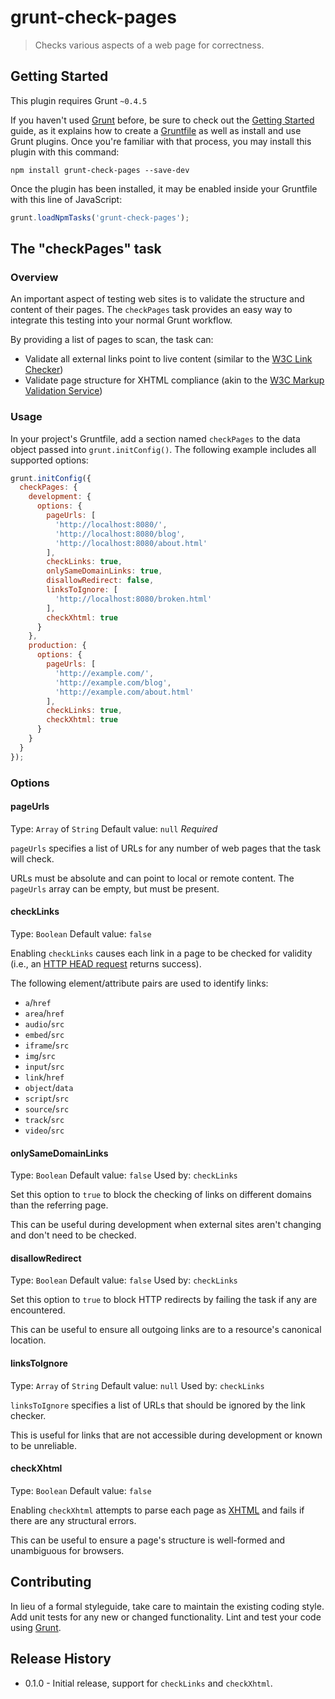 # grunt-check-pages

> Checks various aspects of a web page for correctness.


## Getting Started
This plugin requires Grunt `~0.4.5`

If you haven't used [Grunt](http://gruntjs.com/) before, be sure to check out the [Getting Started](http://gruntjs.com/getting-started) guide, as it explains how to create a [Gruntfile](http://gruntjs.com/sample-gruntfile) as well as install and use Grunt plugins. Once you're familiar with that process, you may install this plugin with this command:

```shell
npm install grunt-check-pages --save-dev
```

Once the plugin has been installed, it may be enabled inside your Gruntfile with this line of JavaScript:

```js
grunt.loadNpmTasks('grunt-check-pages');
```


## The "checkPages" task


### Overview
An important aspect of testing web sites is to validate the structure and content of their pages. The `checkPages` task provides an easy way to integrate this testing into your normal Grunt workflow.

By providing a list of pages to scan, the task can:

* Validate all external links point to live content (similar to the [W3C Link Checker](http://validator.w3.org/checklink))
* Validate page structure for XHTML compliance (akin to the [W3C Markup Validation Service](http://validator.w3.org/))


### Usage
In your project's Gruntfile, add a section named `checkPages` to the data object passed into `grunt.initConfig()`.
The following example includes all supported options:

```js
grunt.initConfig({
  checkPages: {
    development: {
      options: {
        pageUrls: [
          'http://localhost:8080/',
          'http://localhost:8080/blog',
          'http://localhost:8080/about.html'
        ],
        checkLinks: true,
        onlySameDomainLinks: true,
        disallowRedirect: false,
        linksToIgnore: [
          'http://localhost:8080/broken.html'
        ],
        checkXhtml: true
      }
    },
    production: {
      options: {
        pageUrls: [
          'http://example.com/',
          'http://example.com/blog',
          'http://example.com/about.html'
        ],
        checkLinks: true,
        checkXhtml: true
      }
    }
  }
});
```


### Options

#### pageUrls
Type: `Array` of `String`
Default value: `null`
*Required*

`pageUrls` specifies a list of URLs for any number of web pages that the task will check.

URLs must be absolute and can point to local or remote content. The `pageUrls` array can be empty, but must be present.

#### checkLinks
Type: `Boolean`
Default value: `false`

Enabling `checkLinks` causes each link in a page to be checked for validity (i.e., an [HTTP HEAD request](http://en.wikipedia.org/wiki/Hypertext_Transfer_Protocol#Request_methods) returns success).

The following element/attribute pairs are used to identify links:

* `a`/`href`
* `area`/`href`
* `audio`/`src`
* `embed`/`src`
* `iframe`/`src`
* `img`/`src`
* `input`/`src`
* `link`/`href`
* `object`/`data`
* `script`/`src`
* `source`/`src`
* `track`/`src`
* `video`/`src`

#### onlySameDomainLinks
Type: `Boolean`
Default value: `false`
Used by: `checkLinks`

Set this option to `true` to block the checking of links on different domains than the referring page.

This can be useful during development when external sites aren't changing and don't need to be checked.

#### disallowRedirect
Type: `Boolean`
Default value: `false`
Used by: `checkLinks`

Set this option to `true` to block HTTP redirects by failing the task if any are encountered.

This can be useful to ensure all outgoing links are to a resource's canonical location.

#### linksToIgnore
Type: `Array` of `String`
Default value: `null`
Used by: `checkLinks`

`linksToIgnore` specifies a list of URLs that should be ignored by the link checker.

This is useful for links that are not accessible during development or known to be unreliable.

#### checkXhtml
Type: `Boolean`
Default value: `false`

Enabling `checkXhtml` attempts to parse each page as [XHTML](http://en.wikipedia.org/wiki/XHTML) and fails if there are any structural errors.

This can be useful to ensure a page's structure is well-formed and unambiguous for browsers.


## Contributing
In lieu of a formal styleguide, take care to maintain the existing coding style. Add unit tests for any new or changed functionality. Lint and test your code using [Grunt](http://gruntjs.com/).


## Release History

* 0.1.0 - Initial release, support for `checkLinks` and `checkXhtml`.
